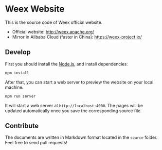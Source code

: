 # Weex Website

This is the source code of Weex official website.

+ Official website: http://weex.apache.org/
+ Mirror in Alibaba Cloud (faster in China): https://weex-project.io/

## Develop

First you should install the [Node.js](https://nodejs.org/), and install dependencies:

```bash
npm install
```

After that, you can start a web server to preview the website on your local machine.

```bash
npm run server
```

It will start a web server at `http://localhost:4000`. The pages will be updated automatically once you save the corresponding source file.

## Contribute

The documents are written in Markdown format located in the `source` folder. Feel free to send pull requests!
